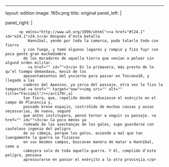 <?xml version="1.0" encoding="UTF-8"?>
---
layout: edition
image: 165v.png 
title: original 
panel_left: | 

panel_right: |  
            
          <p xmlns="http://www.w3.org/1999/xhtml"><a href="#l24.1" id="e24.1">24.1</a> Después d’esta batalla
              Hanníbal, yendo por toda la comarca, pudo talarlo todo con fierro
            y con fuego, y tomó algunos logares y rompió y fizo fuyr con poca gente gran muchedumbre
            de los moradores de aquella tierra que venían a pelear sin algund orden militar.
              <a href="" id="">2</a> En la primavera, más presto de lo qu’el tiempo demandava, movió de los
            aposentamientos del ynvierno para passar en Toscana10, y llegado a las
            cumbres del Apenino, ya çerca del passaje, otra vez le fizo la tempestad <a href="" target="new"><img src="" alt="" title="Facsímil"/></a>[170r,a]
            tan fiera, que, repelido dende reduxiesse el exérçito en el campo de Placencia y,
            passado breve espaçio, costriñido de muchas causas y assaz neçessarias, de nuevo, segund
            que antes instituyera, pensó tornar a seguir su passaje. <a href="" id="">3</a> Ca poco menos ya
            rodeado de las asechanças de los galos, supo guardarse con cauteloso ingenio del peligro
            de su cabeça, porque los galos, aviendo a mal que tan luengamente la guerra se fiziesse
            en sus mesmos campos, buscavan manera de matar a Hanníbal, como a
            cabeçera sola de toda aquella guerra. Y él, complido d’este peligro, pensava
            apressurarse en passar el exérçito a la otra provinçia.</p>
        